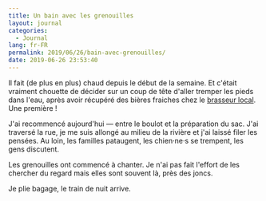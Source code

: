 ```yaml
---
title: Un bain avec les grenouilles
layout: journal
categories:
  - Journal
lang: fr-FR
permalink: 2019/06/26/bain-avec-grenouilles/
date: 2019-06-26 23:53:40
---
```


Il fait (de plus en plus) chaud depuis le début de la semaine. Et c'était vraiment chouette de décider sur un coup de tête d'aller tremper les pieds dans l'eau, après avoir récupéré des bières fraiches chez le [brasseur local](http://lesgensserieux.fr/). Une première !

J'ai recommencé aujourd'hui — entre le boulot et la préparation du sac. J'ai traversé la rue, je me suis allongé au milieu de la rivière et j'ai laissé filer les pensées. Au loin, les familles pataugent, les chien·ne·s se trempent, les gens discutent.

Les grenouilles ont commencé à chanter. Je n'ai pas fait l'effort de les chercher du regard mais elles sont souvent là, près des joncs.

Je plie bagage, le train de nuit arrive.